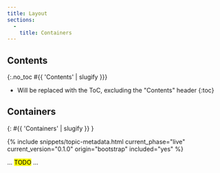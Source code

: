 ```yaml
---
title: Layout
sections:
  -
    title: Containers
---
```


## Contents
{:.no_toc #{{ 'Contents' | slugify }}}

* Will be replaced with the ToC, excluding the "Contents" header
{:toc}

## Containers
{: #{{ 'Containers' | slugify }} }

{% include snippets/topic-metadata.html current_phase="live" current_version="0.1.0" origin="bootstrap" included="yes" %}

... <mark>TODO</mark> ...
